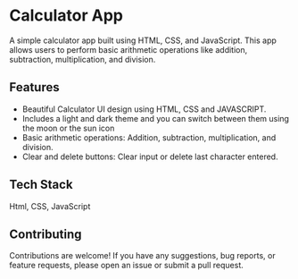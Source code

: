 # Calculator App
A simple calculator app built using HTML, CSS, and JavaScript. This app allows users to perform basic arithmetic operations like addition, subtraction, multiplication, and division.

## Features
- Beautiful Calculator UI design using HTML, CSS and JAVASCRIPT.
- Includes a light and dark theme and you can switch between them using the moon or the sun icon
- Basic arithmetic operations: Addition, subtraction, multiplication, and division.
- Clear and delete buttons: Clear input or delete last character entered.

## Tech Stack
Html, CSS, JavaScript

## Contributing
Contributions are welcome! If you have any suggestions, bug reports, or feature requests, please open an issue or submit a pull request.

